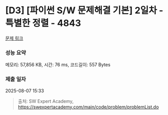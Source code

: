 # [D3] [파이썬 S/W 문제해결 기본] 2일차 - 특별한 정렬 - 4843 

[문제 링크](https://swexpertacademy.com/main/code/problem/problemDetail.do?contestProbId=AWTLeicaqHcDFAVT) 

### 성능 요약

메모리: 57,856 KB, 시간: 76 ms, 코드길이: 557 Bytes

### 제출 일자

2025-08-07 15:33



> 출처: SW Expert Academy, https://swexpertacademy.com/main/code/problem/problemList.do